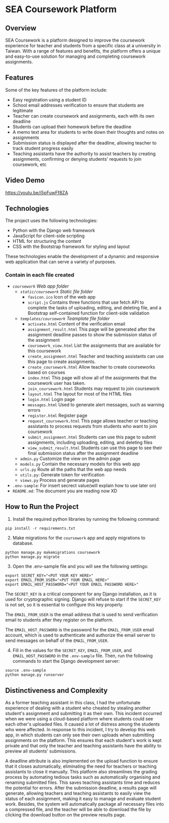 # SEA Coursework Platform

## Overview

SEA Coursework is a platform designed to improve the coursework experience for teacher and students from a specific class at a university in Taiwan. With a range of features and benefits, the platform offers a unique and easy-to-use solution for managing and completing coursework assignments.

## Features

Some of the key features of the platform include:

-   Easy registration using a student ID
-   School email addresses verification to ensure that students are legitimate
-   Teacher can create coursework and assignments, each with its own deadline
-   Students can upload their homework before the deadline
-   A memo text area for students to write down their thoughts and notes on assignments
-   Submission status is displayed after the deadline, allowing teacher to track student progress easily
-   Teaching assistants have the authority to assist teachers by creating assignments, confirming or denying students' requests to join coursework, etc

## Video Demo
https://youtu.be/i5pFuwFf8ZA

## Technologies

The project uses the following technologies:

-   Python with the Django web framework
-   JavaScript for client-side scripting
-   HTML for structuring the content
-   CSS with the Bootstrap framework for styling and layout

These technologies enable the development of a dynamic and responsive web application that can serve a variety of purposes.

### Contain in each file created

-   _`coursework`_ _Web app folder_
    -   _`static/coursework`_ _Static file folder_
        -   `favicon.ico` Icon of the web app
        -   `script.js` Contains three functions that use fetch API to complete the tasks of uploading, editing, and deleting file, and a Bootstrap self-contained function for client-side validation
    -   _`templates/coursework`_ _Teamplate file folder_
        -   `activate.html` Content of the verification email
        -   `assignment_result.html` This page will be generated after the assignment deadline passes to show the submission status of the assignment
        -   `coursework_view.html` List the assignments that are available for this coursework
        -   `create_assignment.html` Teacher and teaching assistants can use this page to create assignments.
        -   `create_coursework.html` Allow teacher to create courseworks based on courses
        -   `index.html` This page will show all of the assignments that the coursework user has taken.
        -   `join_coursework.html` Students may request to join coursework
        -   `layout.html` The layout for most of the HTML files
        -   `login.html` Login page
        -   `messages.html` Used to generate alert messages, such as warning errors
        -   `register.html` Register page
        -   `request_coursework.html` This page allows teacher or teaching assistants to process requests from students who want to join coursework
        -   `submit_assignment.html` Students can use this page to submit assignments, including uploading, editing, and deleting files
        -   `view_submit_result.html` Students can use this page to see their final submission status after the assignment deadline
    -   `admin.py` Customize the view on the admin page
    -   `models.py` Contain the necessary models for this web app
    -   `urls.py` Route all the paths that the web app needs
    -   `utils.py`: Generate token for verification
    -   `views.py` Process and generate pages
-   `.env-sample`: For insert secrect value(will explain how to use later on)
-   `README.md`: The document you are reading now XD

## How to Run the Project

1. Install the required python libraries by running the following command:

```python
pip install -r requirements.txt
```

2. Make migrations for the `coursework` app and apply migrations to database.

```
python manage.py makemigrations coursework
python manage.py migrate
```

3. Open the .env-sample file and you will see the following settings:

```
export SECRET_KEY="<PUT YOUR KEY HERE>"
export EMAIL_FROM_USER="<PUT YOUR EMAIL HERE>"
export EMAIL_HOST_PASSWORD="<PUT YOUR EMAIL PASSWORD HERE>"
```

The `SECRET_KEY` is a critical component for any Django installation, as it is used for cryptographic signing. Django will refuse to start if the `SECRET_KEY` is not set, so it is essential to configure this key properly.

The `EMAIL_FROM_USER` is the email address that is used to send verification email to students after they register on the platform.

The `EMAIL_HOST_PASSWORD` is the password for the `EMAIL_FROM_USER` email account, which is used to authenticate and authorize the email server to send messages on behalf of the `EMAIL_FROM_USER`.

4. Fill in the values for the `SECRET_KEY`, `EMAIL_FROM_USER`, and `EMAIL_HOST_PASSWORD` in the `.env-sample` file. Then, run the following commands to start the Django development server:

```
source .env-sample
python manage.py runserver
```

## Distinctiveness and Complexity

As a former teaching assistant in this class, I had the unfortunate experience of dealing with a student who cheated by stealing another student's assignment and submitting it as their own. This incident occurred when we were using a cloud-based platform where students could see each other's uploaded files. It caused a lot of distress among the students who were affected. In response to this incident, I try to develop this web app, in which students can only see their own uploads when submitting assignments on the platform. This ensures that each student's work is kept private and that only the teacher and teaching assistants have the ability to preview all students' submissions.

A deadline attribute is also implemented on the upload function to ensure that it closes automatically, eliminating the need for teachers or teaching assistants to close it manually. This platform also streamlines the grading process by automating tedious tasks such as automatically organising and renaming submitted files. This saves teaching assistants time and reduces the potential for errors. After the submission deadline, a results page will generate, allowing teachers and teaching assistants to easily view the status of each assignment, making it easy to manage and evaluate student work. Besides, the system will automatically package all necessary files into a compressed file, and the teacher will be able to download the file by clicking the download button on the preview results page.
